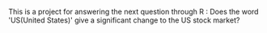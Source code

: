
This is a project for answering the next question through R : Does the word 'US(United States)' give a significant change to  the US stock market?
